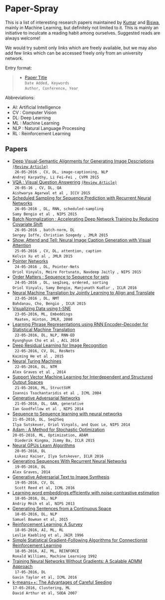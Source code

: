 # Paper-Spray

This is a list of interesting research papers maintained by [Kumar](https://github.com/kumarkrishna) and [Biswa](https://github.com/biswajitsc), mainly in Machine Learning, but definitely not limited to it. This is mainly an initiative to inculcate a reading habit among ourselves. Suggested reads are always welcome!

We would try submit only links which are freely available, but we may also add few links which can be accessed freely only from an university network.

Entry format:
> * [Paper Title](Link)  
> ```Date Added, Keywords```  
> ```Author, Conference, Year```  

Abbreviations:
* AI: Artificial Intelligence
* CV : Computer Vision
* DL: Deep Learning
* ML : Machine Learning
* NLP : Natural Language Processing
* RL : Reinforcement Learning

<!---
Instructions:
* Add new papers at the top.
* For each entry add two or more spaces at the end of line 1 to enter a newline.

CLI for adding papers :
* Add ```$paperspraypath``` as environment variable for path to the github repository.
```sh
export paperspraypath=/path/to/github/repository
```
* Add an alias to .bashrc / .bash_profile to directly add papers from any folder through terminal :D .
```sh
alias spray-papers="bash $paperspraypath/scripts/add_papers.sh"
```
 * Use ```spray-papers``` as terminal command.
-->


## Papers
* [Deep Visual-Semantic Alignments for Generating Image Descriptions](http://arxiv.org/pdf/1412.2306v2.pdf) [ ``` (Review Article) ```](https://kumarkrishna.github.io/pages/notes/visual-semantic-alignment.html)  
``` 26-05-2016 , CV, DL, image-captioning, NLP```  
```Andrej Karpathy, Li Fei-Fei , CVPR 2015 ```  
* [VQA : Visual Question Answering](https://arxiv.org/pdf/1505.00468.pdf)  [ ``` (Review Article) ``` ](https://kumarkrishna.github.io/pages/notes/vqa.html)   
``` 26-05-16 , CV, DL, QA```  
```Aishwarya Agarwal et al , ICCV 2015 ```  
* [Scheduled Sampling for Sequence Prediction with Recurrent Neural Networks](https://papers.nips.cc/paper/5956-scheduled-sampling-for-sequence-prediction-with-recurrent-neural-networks.pdf)  
``` 26-05-2016 , DL, RNN, scheduled-sampling```  
```Samy Bengio et al , NIPS 2015 ```  
* [Batch Normalization : Accelerating Deep Network Training by Reducing Covariate Shift](http://arxiv.org/pdf/1502.03167v3.pdf)  
``` 26-05-2016 , batch-norm, DL```  
```Sergey Ioffe, Christian Szegedy , JMLR 2015 ```  
* [Show, Attend and Tell: Neural Image Caption Generation with Visual Attention](http://arxiv.org/abs/1502.03044)  
``` 25-05-2016 , CV, DL, attention, caption```  
```Kelvin Xu et al , JMLR 2015 ```  
* [Pointer Networks](https://papers.nips.cc/paper/5866-pointer-networks.pdf)  
``` 24-05-2016 , DL, Pointer-Nets```  
```Oriol Vinyals, Meire Fortunato, Navdeep Jaitly , NIPS 2015 ```  
* [Order Matters : Sequence to Sequence for sets](http://arxiv.org/pdf/1511.06391v3.pdf)  
``` 24-05-2016 , DL, seq2seq, ordered, sorting```  
```Oriol Vinyals, Samy Bengio, Manjunath Kudlur , ICLR 2016 ```  
* [Neural Machine Translation by Jointly Learning to Align and Translate](http://arxiv.org/pdf/1409.0473.pdf)  
``` 23-05-2016 , DL, NMT```  
```Bahdanau, Cho, Bengio , ICLR 2015 ```  
* [Visualizing Data using t-SNE](http://www.cs.toronto.edu/~hinton/absps/tsne.pdf)  
``` 23-05-2016, ML, Embeddings```  
``` Maaten, Hinton, JMLR, 2008```  
* [Learning Phrase Representations using RNN Encoder–Decoder for Statistical Machine Translation](http://arxiv.org/pdf/1406.1078v3.pdf)  
``` 22-05-2016, DL, NLP, RNN-ED```  
```Kyunghyun Cho et al , ACL 2014 ```  
* [Deep Residual Learning for Image Recognition](https://arxiv.org/pdf/1512.03385v1.pdf)  
``` 22-05-2016, CV, DL, ResNets```  
```Kaiming He et al , 2015 ```  
* [Neural Turing Machines](https://arxiv.org/pdf/1410.5401v2.pdf)  
``` 22-05-2016, DL, NTM```  
```Alex Graves et al , 2014  ```  
* [Support Vector Machine Learning for Interdependent and Structured Output Spaces](http://machinelearning.org/proceedings/icml2004/papers/76.pdf)  
``` 21-05-2016, ML, StructSVM```  
```Ioannis Tsochantaridis et al , ICML 2004 ```  
* [Generative Adversarial Networks](http://arxiv.org/abs/1406.2661)  
``` 21-05-2016, DL, GAN, generative```  
```Ian Goodfellow et al , NIPS 2014 ```  
* [Sequence to Sequence learning with neural networks](http://arxiv.org/pdf/1409.3215.pdf)  
``` 21-05-2016, DL, Seq2Seq ```  
``` Ilya Sutskever, Oriol Vinyals, and Quoc Le, NIPS 2014 ```   
* [Adam : A Method for Stochastic Optimization](https://arxiv.org/pdf/1412.6980.pdf)  
``` 20-05-2016, ML, Optimization, ADAM ```  
``` Diederik Kingma, Jimmy Ba, ICLR 2015```  
* [Neural GPUs Learn Algorithms](http://arxiv.org/pdf/1511.08228v3.pdf)  
``` 20-05-2016, DL```  
``` Łukasz Kaiser, Ilya Sutskever, ICLR 2016```  
* [Generating Sequences With Recurrent Neural Networks](http://arxiv.org/pdf/1308.0850v5.pdf)  
``` 19-05-2016, DL```  
``` Alex Graves, 2014 ```  
* [Generative Adversarial Text to Image Synthesis](http://arxiv.org/pdf/1605.05396v1.pdf)  
``` 19-05-2016, CV, DL```  
```  Scott Reed et al, ICML 2016 ```  
* [Learning word embeddings efficiently with noise-contrastive estimation](https://papers.nips.cc/paper/5165-learning-word-embeddings-efficiently-with-noise-contrastive-estimation.pdf)  
``` 18-05-2016, DL, NLP```  
``` Andriy Mnih et al, NIPS 2013 ```  
* [Generating Sentences from a Continuous Space](http://arxiv.org/pdf/1511.06349v4.pdf)  
``` 18-05-2016, DL, NLP```  
``` Samuel Bowman et al, 2015 ```    
* [Reinforcement Learning: A Survey](https://www.jair.org/media/301/live-301-1562-jair.pdf)  
``` 18-05-2016, AI, ML, RL```  
``` Leslie Kaebling et al, JAIR 1996 ```  
* [Simple Statistical Gradient-Following Algorithms for Connectionist Reinforcement Learning](http://www-anw.cs.umass.edu/~barto/courses/cs687/williams92simple.pdf)  
``` 18-05-2016, AI, ML, REINFORCE```  
``` Ronald Williams, Machine Learning 1992 ```  
* [Training Neural Networks Without Gradients: A Scalable ADMM Approach](http://arxiv.org/pdf/1605.02026.pdf)  
``` 17-05-2016, DL```  
``` Gavin Taylor et al, ICML 2016 ```  
* [k-means++: The Advantages of Careful Seeding](http://ilpubs.stanford.edu:8090/778/1/2006-13.pdf)  
``` 17-05-2016, Clustering, ML ```  
``` David Arthur et al, SODA 2007 ```  
